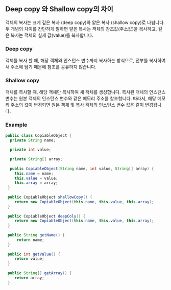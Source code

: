 ## Deep copy 와 Shallow copy의 차이
객체의 복사는 크게 깊은 복사 (deep copy)와 얕은 복사 (shallow copy)로 나뉩니다.
두 개념의 차이를 간단하게 말하면 얕은 복사는 객체의 참조값(주소값)을 복사하고, 깊은 복사는 객체의 실제 값(value)를 복사합니다.

### Deep copy
객체를 복사 할 때, 해당 객체와 인스턴스 변수까지 복사하는 방식으로, 전부를 복사하여 새 주소에 담기 때문에 참조를 공유하지 않습니다.

### Shallow copy
객체를 복사할 때, 해당 객체만 복사하여 새 객체를 생성합니다. 복사된 객체의 인스턴스 변수는 원본 객체의 인스턴스 변수와 같은 메모리 주소를 참조합니다.
따라서, 해당 메모리 주소의 값이 변경되면 원본 객체 및 복사 객체의 인스턴스 변수 값은 같이 변경됩니다.

### Example

```java
public class CopiableObject {
  private String name;
  
  private int value;
  
  private String[] array;
  
  public CopiableObject(String name, int value, String[] array) { 
    this.name = name;
    this.value = value;
    this.array = array;   
 }
 
 public CopiableObject shallowCopy() {
    return new CopiableObject(this.name, this.value, this.array);
 }
 
 public CopiableObject deepColy() {
    return new CopiableObject(this.name, this.value, this.array);
 }
 
 public String getName() {
     return name;
 }
 
 public int getValue() {
    return value;
 }
 
 public String[] getArray() {
    return array;
 }
```
